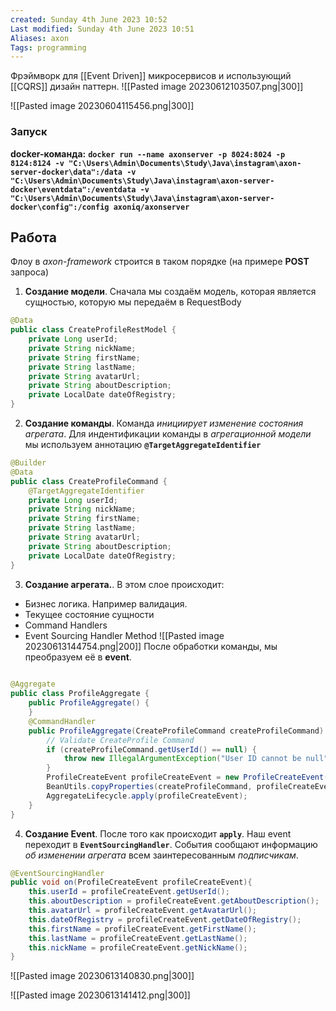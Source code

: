 ```yaml
---
created: Sunday 4th June 2023 10:52
Last modified: Sunday 4th June 2023 10:51
Aliases: axon
Tags: programming
---
```



Фрэймворк для [[Event Driven]] микросервисов и использующий [[CQRS]] дизайн паттерн.
![[Pasted image 20230612103507.png|300]]

![[Pasted image 20230604115456.png|300]]

### Запуск
**docker-команда:** **`docker run --name axonserver -p 8024:8024 -p 8124:8124 -v "C:\Users\Admin\Documents\Study\Java\instagram\axon-server-docker\data":/data -v "C:\Users\Admin\Documents\Study\Java\instagram\axon-server-docker\eventdata":/eventdata -v "C:\Users\Admin\Documents\Study\Java\instagram\axon-server-docker\config":/config axoniq/axonserver`**


## Работа

Флоу в *axon-framework* строится в таком порядке (на примере **POST** запроса)
1. **Создание модели**. Сначала мы создаём модель, которая является сущностью, которую мы передаём в RequestBody
```java
@Data  
public class CreateProfileRestModel {  
    private Long userId;  
    private String nickName;  
    private String firstName;  
    private String lastName;  
    private String avatarUrl;  
    private String aboutDescription;  
    private LocalDate dateOfRegistry;  
}
```
2. **Создание команды**. Команда *инициирует изменение состояния агрегата*. Для индентификации команды в *агрегационной модели* мы используем аннотацию **`@TargetAggregateIdentifier`**
```java
@Builder  
@Data  
public class CreateProfileCommand {  
    @TargetAggregateIdentifier  
    private Long userId;  
    private String nickName;  
    private String firstName;  
    private String lastName;  
    private String avatarUrl;  
    private String aboutDescription;  
    private LocalDate dateOfRegistry;  
}
```
3. **Создание агрегата.**. В этом слое происходит:
- Бизнес логика. Например валидация.
- Текущее состояние сущности
- Command Handlers
- Event Sourcing Handler Method
![[Pasted image 20230613144754.png|200]]
После обработки команды, мы преобразуем её в **event**.
```java
  
@Aggregate  
public class ProfileAggregate {  
    public ProfileAggregate() {  
    }  
    @CommandHandler  
    public ProfileAggregate(CreateProfileCommand createProfileCommand) {  
        // Validate CreateProfile Command  
        if (createProfileCommand.getUserId() == null) {  
            throw new IllegalArgumentException("User ID cannot be null");  
        }  
        ProfileCreateEvent profileCreateEvent = new ProfileCreateEvent();  
        BeanUtils.copyProperties(createProfileCommand, profileCreateEvent);  
        AggregateLifecycle.apply(profileCreateEvent);  
    }  
}
```
4. **Создание Event**. После того как происходит **`apply`**. Наш event переходит в **`EventSourcingHandler`**.  События сообщают информацию *об изменении агрегата* всем заинтересованным *подписчикам*.
```java
@EventSourcingHandler  
public void on(ProfileCreateEvent profileCreateEvent){  
    this.userId = profileCreateEvent.getUserId();  
    this.aboutDescription = profileCreateEvent.getAboutDescription();  
    this.avatarUrl = profileCreateEvent.getAvatarUrl();  
    this.dateOfRegistry = profileCreateEvent.getDateOfRegistry();  
    this.firstName = profileCreateEvent.getFirstName();  
    this.lastName = profileCreateEvent.getLastName();  
    this.nickName = profileCreateEvent.getNickName();  
}
```










![[Pasted image 20230613140830.png|300]]

![[Pasted image 20230613141412.png|300]]

